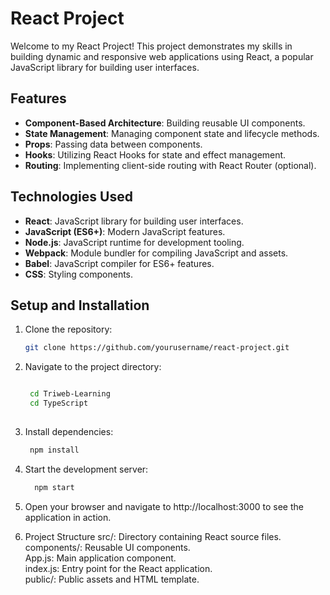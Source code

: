 # React Project

Welcome to my React Project! This project demonstrates my skills in building dynamic and responsive web applications using React, a popular JavaScript library for building user interfaces.

## Features

- **Component-Based Architecture**: Building reusable UI components.
- **State Management**: Managing component state and lifecycle methods.
- **Props**: Passing data between components.
- **Hooks**: Utilizing React Hooks for state and effect management.
- **Routing**: Implementing client-side routing with React Router (optional).

## Technologies Used

- **React**: JavaScript library for building user interfaces.
- **JavaScript (ES6+)**: Modern JavaScript features.
- **Node.js**: JavaScript runtime for development tooling.
- **Webpack**: Module bundler for compiling JavaScript and assets.
- **Babel**: JavaScript compiler for ES6+ features.
- **CSS**: Styling components.

## Setup and Installation

1. Clone the repository:
   ```bash
   git clone https://github.com/yourusername/react-project.git
2. Navigate to the project directory:
    ```bash

     cd Triweb-Learning
     cd TypeScript
     

3. Install dependencies:
    ```bash
     npm install  
4. Start the development server:
    ```bash
      npm start


5. Open your browser and navigate to http://localhost:3000 to see the application in action.

6. Project Structure
   src/: Directory containing React source files.  
   components/: Reusable UI components.  
   App.js: Main application component.  
   index.js: Entry point for the React application.  
   public/: Public assets and HTML template.